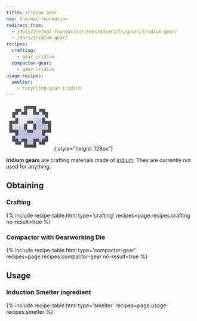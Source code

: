 ```yaml
---
title: Iridium Gear
nav: thermal-foundation
redirect_from:
  - /docs/thermal-foundation/items/materials/gears/iridium-gear/
  - /docs/iridium-gear/
recipes:
  crafting:
    - gear-iridium
  compactor-gear:
    - gear-iridium
usage-recipes:
  smelter:
    - recycling-gear-iridium
---
```


![Iridium gear](/assets/images/thermal-foundation/gear-iridium.png){:style="height: 128px"}


**Iridium gears** are crafting materials made of
[iridium](/docs/thermal-foundation/iridium-ingot/). They are currently not used for anything.


Obtaining
---------

### Crafting
{% include recipe-table.html type='crafting' recipes=page.recipes.crafting no-result=true %}

### Compactor with Gearworking Die
{% include recipe-table.html type='compactor-gear' recipes=page.recipes.compactor-gear no-result=true %}


Usage
-----

### Induction Smelter ingredient
{% include recipe-table.html type='smelter' recipes=page.usage-recipes.smelter %}
